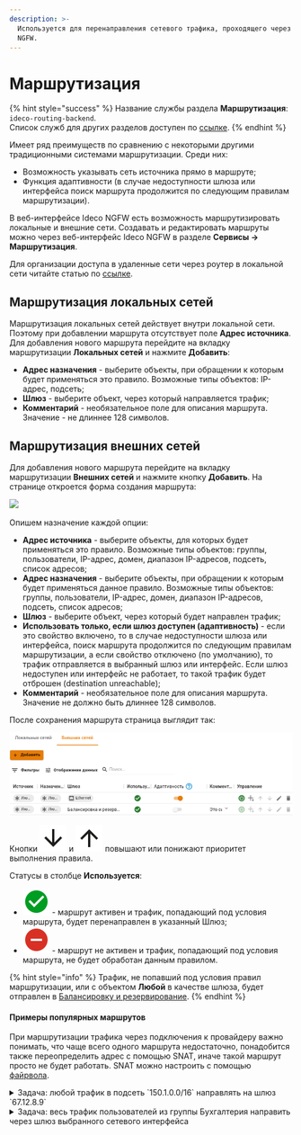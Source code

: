 ```yaml
---
description: >-
  Используется для перенаправления сетевого трафика, проходящего через Ideco
  NGFW.
---
```


# Маршрутизация

{% hint style="success" %}
Название службы раздела **Маршрутизация**: `ideco-routing-backend`. \
Список служб для других разделов доступен по [ссылке](../server-management/terminal.md).
{% endhint %}

Имеет ряд преимуществ по сравнению с некоторыми другими традиционными системами маршрутизации. Среди них:

* Возможность указывать сеть источника прямо в маршруте;
* Функция адаптивности (в случае недоступности шлюза или интерфейса поиск маршрута продолжится по следующим правилам маршрутизации).

В веб-интерфейсе Ideco NGFW есть возможность маршрутизировать локальные и внешние сети. Создавать и редактировать маршруты можно через веб-интерфейс Ideco NGFW в разделе **Сервисы -> Маршрутизация**.

Для организации доступа в удаленные сети через роутер в локальной сети читайте статью по [ссылке](../users/authorization/vpn-connection/features.md).

## Маршрутизация локальных сетей

Маршрутизация локальных сетей действует внутри локальной сети. Поэтому при добавлении маршрута отсутствует поле **Адрес источника**. Для добавления нового маршрута перейдите на вкладку маршрутизации **Локальных сетей** и нажмите **Добавить**:

* **Адрес назначения** - выберите объекты, при обращении к которым будет применяться это правило. Возможные типы объектов: IP-адрес, подсеть;
* **Шлюз** - выберите объект, через который направляется трафик;
* **Комментарий** - необязательное поле для описания маршрута. Значение - не длиннее 128 символов.

## Маршрутизация внешних сетей

Для добавления нового маршрута перейдите на вкладку маршрутизации **Внешних сетей** и нажмите кнопку **Добавить**. На странице откроется форма создания маршрута:

![](../../.gitbook/assets/route\_out\_net.png)

Опишем назначение каждой опции:

* **Адрес источника** - выберите объекты, для которых будет применяться это правило. Возможные типы объектов: группы, пользователи, IP-адрес, домен, диапазон IP-адресов, подсеть, список адресов;
* **Адрес назначения** - выберите объекты, при обращении к которым будет применяться данное правило. Возможные типы объектов: группы, пользователи, IP-адрес, домен, диапазон IP-адресов, подсеть, список адресов;
* **Шлюз** - выберите объект, через который будет направлен трафик;
* **Использовать только, если шлюз доступен (адаптивность)** - если это свойство включено, то в случае недоступности шлюза или интерфейса, поиск маршрута продолжится по следующим правилам маршрутизации, а если свойство отключено (по умолчанию), то трафик отправляется в выбранный шлюз или интерфейс. Если шлюз недоступен или интерфейс не работает, то такой трафик будет отброшен (destination unreachable);
* **Комментарий** - необязательное поле для описания маршрута. Значение не должно быть длиннее 128 символов.

После сохранения маршрута страница выглядит так:

![](../../.gitbook/assets/routing-outside.png)

Кнопки ![](../../.gitbook/assets/mdiarrowdown.svg) и ![](../../.gitbook/assets/mdiarrowup.svg) повышают или понижают приоритет выполнения правила.

Статусы в столбце **Используется**:

* ![mdicheckboxmarkedcircle.svg](../../.gitbook/assets/mdicheckboxmarkedcircle.svg) - маршрут активен и трафик, попадающий под условия маршрута, будет перенаправлен в указанный Шлюз;
* ![frame.svg](../../.gitbook/assets/frame.svg) - маршрут не активен и трафик, попадающий под условия маршрута, не будет обработан данным правилом.

{% hint style="info" %}
Трафик, не попавший под условия правил маршрутизации, или с объектом **Любой** в качестве шлюза, будет отправлен в [Балансировку и резервирование](multiple-simultaneous-connections.md).
{% endhint %}

#### Примеры популярных маршрутов

При маршрутизации трафика через подключения к провайдеру важно понимать, что чаще всего одного маршрута недостаточно, понадобится также переопределить адрес с помощью SNAT, иначе такой маршрут просто не будет работать. SNAT можно настроить с помощью [файрвола](../access-rules/firewall.md).

<details>

<summary>Задача: любой трафик в подсеть `150.1.0.0/16` направлять на шлюз `67.12.8.9`</summary>

<img src="../../.gitbook/assets/route_123.png" alt="" data-size="original">

</details>

<details>

<summary>Задача: весь трафик пользователей из группы Бухгалтерия направить через шлюз выбранного сетевого интерфейса</summary>

<img src="../../.gitbook/assets/route_12345.png" alt="" data-size="original">

Если настраивается маршрут в удаленную сеть через дополнительный роутер, расположенный в одной локальной сети с клиентами, то убедитесь, что нет "ассиметричной маршрутизации" и роутер вынесен в DMZ.

</details>

